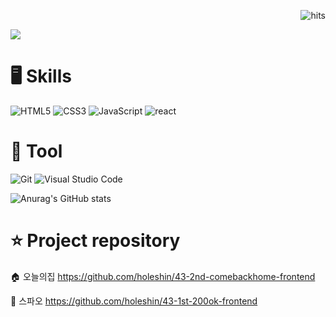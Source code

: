 <div align=end>
 
![hits](https://hits.seeyoufarm.com/api/count/incr/badge.svg?url=https%3A%2F%2Fgithub.com%2Fohbyul&count_bg=%237A7A7A&title_bg=%23FFADCC&icon=reverbnation.svg&icon_color=%23FF0000&title=hits&edge_flat=false)
 
</div>

<img src="https://capsule-render.vercel.app/api?type=transparent&color=auto&height=200&section=header&text=Welcome%20My%20Repository&fontSize=60&fontColor=000000"/> 

# 🖥️ Skills
![HTML5](https://img.shields.io/badge/HTML5-E34F26.svg?&style=for-the-badge&logo=HTML5&logoColor=white)
![CSS3](https://img.shields.io/badge/CSS3-1572B6.svg?&style=for-the-badge&logo=CSS3&logoColor=white)
![JavaScript](https://img.shields.io/badge/JavaScript-F7DF1E.svg?&style=for-the-badge&logo=JavaScript&logoColor=white)
![react](https://img.shields.io/badge/React-61DAFB.svg?&style=for-the-badge&logo=React&logoColor=white)

# 🔨 Tool
![Git](https://img.shields.io/badge/Git-F05032.svg?&style=for-the-badge&logo=Git&logoColor=white)
![Visual Studio Code](https://img.shields.io/badge/Visual%20Studio%20Code-007ACC.svg?&style=for-the-badge&logo=Visual%20Studio%20Code&logoColor=white)

![Anurag's GitHub stats](https://github-readme-stats.vercel.app/api?username=holeshin&show_icons=true&theme=radical)

# ⭐️ Project repository       

🏠 오늘의집
https://github.com/holeshin/43-2nd-comebackhome-frontend

👗 스파오
https://github.com/holeshin/43-1st-200ok-frontend


